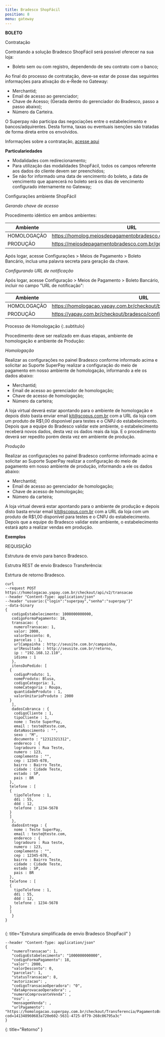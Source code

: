 ```yaml
---
title: Bradesco ShopFácil
position: 8
menu: gateway
---
```



**BOLETO**

Contratação

Contratando a solução Bradesco ShopFácil será possível oferecer na sua loja:

* Boleto sem ou com registro, dependendo de seu contrato com o banco;

Ao final do processo de contratação, deve-se estar de posse das seguintes informações para ativação do e-Rede no Gateway:

* Merchantid;
* Email de acesso ao gerenciador;
* Chave de Acesso; (Gerada dentro do gerenciador do Bradesco, passo a passo abaixo);
* Número da Carteira.


O Superpay não participa das negociações entre o estabelecimento e bancos/adquirentes. Desta forma, taxas ou eventuais isenções são tratadas de forma direta entre os envolvidos.

Informações sobre a contratação, <a href="http://www.bradesco.com.br/html/corporate/produtos-servicos/parcerias-e-oportunidades/shopfacil-empresa.shtm" target="_blank" class="linkPadraoVerde">acesse aqui</a>

**Particulariedades**

* Modalidades com redirecionamento;
* Para utilização das modalidades ShopFácil, todos os campos referente aos dados do cliente devem ser preenchidos;
* Se não for informado uma data de vencimento do boleto, a data de vencimento que aparecerá no boleto será os dias de vencimento configurado internamente no Gateway;

Configurações ambiente ShopFácil

_Gerando chave de acesso_

Procedimento idêntico em ambos ambientes:

| Ambiente    | URL                                                            |
|-------------|----------------------------------------------------------------|
| HOMOLOGAÇÃO | https://homolog.meiosdepagamentobradesco.com.br/gerenciadorapi |
| PRODUÇÃO    | https://meiosdepagamentobradesco.com.br/gerenciadorapi         |



Após logar, acesse Configurações > Meios de Pagamento > Boleto Bancário, inclua uma palavra secreta para geração da chave.

_Configurando URL de notificação_

Após logar, acesse Configuração > Meios de Pagamento > Boleto Bancário, incluir no campo "URL de notificação":

| Ambiente    | URL                                                            |
|-------------|----------------------------------------------------------------|
| HOMOLOGAÇÃO | https://homologacao.yapay.com.br/checkout/bradesco/confirmaBoletoRegistro |
| PRODUÇÃO    | https://yapay.com.br/checkout/bradesco/confirmaBoletoRegistro   |


Processo de Homologação
{:.subtitulo}

Procedimento deve ser realizado em duas etapas, ambiente de homologação e ambiente de Produção:

_Homologação_

Realizar as configurações no painel Bradesco conforme informado acima e solicitar ao Suporte SuperPay realizar a configuração do meio de pagamento em nosso ambiente de homologação, informando a ele os dados abaixo:

* Merchantid;
* Email de acesso ao gerenciador de homologação;
* Chave de acesso de homologação;
* Número da carteira;

A loja virtual deverá estar apontando para o ambiente de homologação e depois disto basta enviar email kit@scopus.com.br com a URL da loja com um produto de R$1,00 disponível para testes e o CNPJ do estabelecimento. Depois que a equipe do Bradesco validar este ambiente, o estabelecimento receberá novos dados, desta vez os dados reais da loja. E o procedimento deverá ser repedito porém desta vez em ambiente de produção.


_Produção_

Realizar as configurações no painel Bradesco conforme informado acima e solicitar ao Suporte SuperPay realizar a configuração do meio de pagamento em nosso ambiente de produção, informando a ele os dados abaixo:

* Merchantid;
* Email de acesso ao gerenciador de homologação;
* Chave de acesso de homologação;
* Número da carteira;

A loja virtual deverá estar apontando para o ambiente de produção e depois disto basta enviar email kit@scopus.com.br com a URL da loja com um produto de R$1,00 disponível para testes e o CNPJ do estabelecimento. Depois que a equipe do Bradesco validar este ambiente, o estabelecimento estará apto a realizar vendas em produção.




**Exemplos**

REQUISIÇÃO

Estrutura de envio para banco Bradesco.

Estrutra REST de envio Bradesco Transferência:

Estrtura de retorno Bradesco.



~~~text
curl
--request POST https://homologacao.yapay.com.br/checkout/api/v2/transacao
--header "Content-Type: application/json"
--header "usuario:{"login":"superpay","senha":"superpay"}"
--data-binary
{
   codigoEstabelecimento: 1000000000000,
   codigoFormaPagamento: 18,
   transacao: {
    numeroTransacao: 1,
    valor: 2000,
    valorDesconto: 0,
    parcelas : 1,
    urlCampainha : http://seusite.com.br/campainha,
    urlResultado : http://seusite.com.br/retorno,
    ip : "192.168.12.110",
    idioma : 1
   },
   itensDoPedido: [
  {
    codigoProduto: 1,
    nomeProduto: Blusa,
    codigoCategoria: 1,
    nomeCategoria : Roupa,
    quantidadeProduto : 1,
    valorUnitarioProduto : 2000
  }
   ],
   dadosCobranca : {
    codigoCliente : 1,
    tipoCliente : 1,
    nome : Teste SuperPay,
    email : teste@teste.com,
    dataNascimento : "",
    sexo : "M",
    documento : "12312321312",
    endereco : {
    logradouro : Rua Teste,
    numero : 123,
    complemento : "",
    cep : 12345-678,
    bairro : Bairro Teste,
    cidade : Cidade Teste,
    estado : SP,
    pais : BR
  },
  telefone : [
  {
    tipoTelefone : 1,
    ddi : 55,
    ddd : 12,
    telefone : 1234-5678
  }
  ]
   },
   dadosEntrega : {
    nome : Teste SuperPay,
    email : teste@teste.com,
    endereco : {
    logradouro : Rua teste,
    numero : 123,
    complemento : "",
    cep : 12345-678,
    bairro : Bairro Teste,
    cidade : Cidade Teste,
    estado : SP,
    pais : BR
  },
  telefone : [
  {
    tipoTelefone : 1,
    ddi : 55,
    ddd : 12,
    telefone : 1234-5678
  }
  ]
   }
}


~~~
{: title="Estrutura simplificada de envio Bradesco ShopFacil" }

~~~text
--header "Content-Type: application/json"
{
   "numeroTransacao": 1,
   "codigoEstabelecimento": "1000000000000",
   "codigoFormaPagamento": 18,
   "valor": 2000,
   "valorDesconto": 0,
   "parcelas": 1,
   "statusTransacao": 8,
   "autorizacao": ,
   "codigoTransacaoOperadora": "0",
   "dataAprovacaoOperadora": ,
   "numeroComprovanteVenda": ,
   "nsu": ,
   "mensagemVenda": ,
   "urlPagamento": "https://homologacao.superpay.com.br/checkout/Transferencia/PagamentoBradescoShopFacil.do?cod=141348960683a720e602-5631-4725-8f79-268c06795a3c"
}
~~~
{: title="Retorno" }

